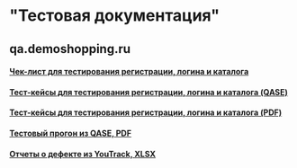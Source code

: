 # "Тестовая документация"
## qa.demoshopping.ru
#### [Чек-лист для тестирования регистрации, логина и каталога](https://docs.google.com/spreadsheets/d/1zwhsdN667Qrc3eg_2llk7Wu7GYBM7IAjVa9FMN-EVSE/edit?usp=sharing)
#### [Тест-кейсы для тестирования регистрации, логина и каталога (QASE)](https://app.qase.io/project/G9?suite=28)
#### [Тест-кейсы для тестирования регистрации, логина и каталога (PDF)](https://github.com/StanTokarev/docs/blob/main/Stan%20Tokarev%20-%20Test%20Cases%20for%20registration%2C%20logIn%2C%20product%20catalog.pdf) 
#### [Тестовый прогон из QASE, PDF](https://github.com/StanTokarev/docs/blob/main/Stan%20Tokarev%20-%20Test%20Runs%20from%20QASE.pdf)
#### [Отчеты о дефекте из YouTrack, XLSX](https://github.com/StanTokarev/docs/blob/main/Stan%20Tokarev%20-%20Bug%20Reports%20from%20YouTrack2.xlsx)
